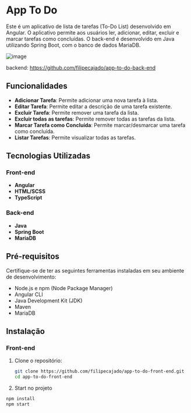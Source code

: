 # App To Do

Este é um aplicativo de lista de tarefas (To-Do List) desenvolvido em Angular. O aplicativo permite aos usuários ler, adicionar, editar, excluir e marcar tarefas como concluídas. O back-end é desenvolvido em Java utilizando Spring Boot, com o banco de dados MariaDB.

![image](https://github.com/filipecajado/app-to-do-front-end/assets/114086310/29009234-5f93-462f-a2f8-15ca2c385091)


backend: https://github.com/filipecajado/app-to-do-back-end

## Funcionalidades

- **Adicionar Tarefa**: Permite adicionar uma nova tarefa à lista.
- **Editar Tarefa**: Permite editar a descrição de uma tarefa existente.
- **Excluir Tarefa**: Permite remover uma tarefa da lista.
- **Excluir todas as tarefas**: Permite remover todas as tarefas da lista.
- **Marcar Tarefa como Concluída**: Permite marcar/desmarcar uma tarefa como concluída.
- **Listar Tarefas**: Permite visualizar todas as tarefas.

## Tecnologias Utilizadas

### Front-end

- **Angular**
- **HTML/SCSS** 
- **TypeScript**

### Back-end

- **Java**
- **Spring Boot**
- **MariaDB**

## Pré-requisitos

Certifique-se de ter as seguintes ferramentas instaladas em seu ambiente de desenvolvimento:

- Node.js e npm (Node Package Manager)
- Angular CLI
- Java Development Kit (JDK)
- Maven
- MariaDB

## Instalação

### Front-end

1. Clone o repositório:

   ```bash
   git clone https://github.com/filipecajado/app-to-do-front-end.git
   cd app-to-do-front-end


2. Start no projeto

  ```bash
  npm install
  npm start
